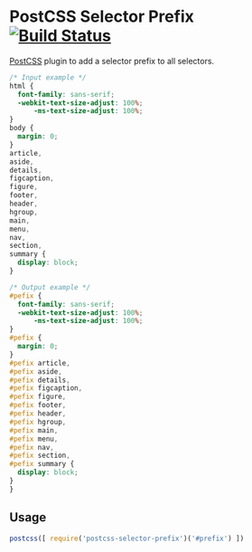 # PostCSS Selector Prefix [![Build Status][ci-img]][ci]

[PostCSS] plugin to add a selector prefix to all selectors.

[PostCSS]: https://github.com/postcss/postcss
[ci-img]:  https://travis-ci.org/robkorv/postcss-selector-prefix.svg
[ci]:      https://travis-ci.org/robkorv/postcss-selector-prefix

```css
/* Input example */
html {
  font-family: sans-serif;
  -webkit-text-size-adjust: 100%;
      -ms-text-size-adjust: 100%;
}
body {
  margin: 0;
}
article,
aside,
details,
figcaption,
figure,
footer,
header,
hgroup,
main,
menu,
nav,
section,
summary {
  display: block;
}
```

```css
/* Output example */
#pefix {
  font-family: sans-serif;
  -webkit-text-size-adjust: 100%;
      -ms-text-size-adjust: 100%;
}
#pefix {
  margin: 0;
}
#pefix article,
#pefix aside,
#pefix details,
#pefix figcaption,
#pefix figure,
#pefix footer,
#pefix header,
#pefix hgroup,
#pefix main,
#pefix menu,
#pefix nav,
#pefix section,
#pefix summary {
  display: block;
}
}
```

## Usage

```js
postcss([ require('postcss-selector-prefix')('#prefix') ])
```
